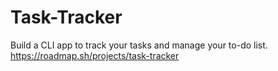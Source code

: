 # Task-Tracker
Build a CLI app to track your tasks and manage your to-do list.
https://roadmap.sh/projects/task-tracker
